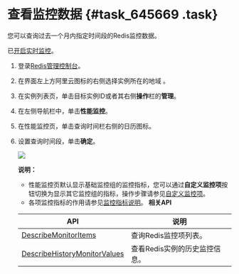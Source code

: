 # 查看监控数据 {#task_645669 .task}

您可以查询过去一个月内指定时间段的Redis监控数据。

已[开启实时监控](cn.zh-CN/用户指南/性能监控/关闭__开启实时监控.md#)。

1.  登录[Redis管理控制台](https://kvstore.console.aliyun.com/)。
2.  在界面左上方阿里云图标的右侧选择实例所在的地域 。
3.  在实例列表页，单击目标实例ID或者其右侧**操作**栏的**管理**。
4.  在左侧导航栏中，单击**性能监控**。
5.  在性能监控页，单击查询时间栏右侧的日历图标。
6.  设置查询时间段，单击**确定**。 

    ![](http://static-aliyun-doc.oss-cn-hangzhou.aliyuncs.com/assets/img/519485/156093745349459_zh-CN.png)

    **说明：** 

    -   性能监控页默认显示基础监控组的监控指标，您可以通过**自定义监控项**按钮切换为显示其它监控组的指标，操作步骤请参见[自定义监控项](cn.zh-CN/用户指南/性能监控/自定义监控项.md#)。
    -   各项监控指标的作用请参见[监控指标说明](cn.zh-CN/用户指南/性能监控/监控指标说明.md#)。
    **相关API**

    |API|说明|
    |---|--|
    |[DescribeMonitorItems](../../../../cn.zh-CN/API参考/监控管理/DescribeMonitorItems.md#)|查询Redis监控项列表。|
    |[DescribeHistoryMonitorValues](../../../../cn.zh-CN/API参考/监控管理/DescribeHistoryMonitorValues.md#)|查看Redis实例的历史监控信息。|


